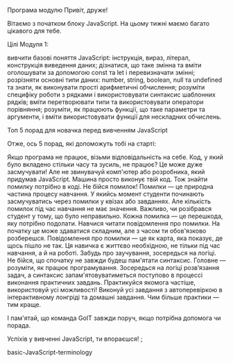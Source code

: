 Програма модулю
Привіт, друже!

Вітаємо з початком блоку JavaScript. На цьому тижні маємо багато цікавого для тебе.

Цілі Модуля 1:

вивчити базові поняття JavaScript: інструкція, вираз, літерал, конструкція виведення даних;
дізнатися, що таке змінна та вміти оголошувати за допомогою const та let і перевизначати змінні;
розрізняти основні типи даних: number, string, boolean, null та undefined та знати, як виконувати прості арифметичні обчислення;
розуміти специфіку роботи з рядками і використовувати синтаксис шаблонних рядків;
вміти перетворювати типи та використовувати оператори порівняння;
розуміти, як працюють функції, що таке параметри та аргументи, і вміти використовувати функції для нескладних обчислень.

Топ 5 порад для новачка перед вивченням JavaScript

Отже, ось 5 порад, які допоможуть тобі на старті:

Якщо програма не працює, візьми відповідальність на себе. Код, у який було вкладено стільки часу та зусиль, не працює? Це може дуже засмучувати! Але не звинувачуй комп'ютер або розробника, який придумав JavaScript. Машина просто виконує твій код. Тож знайти помилку потрібно в коді.
Не бійся помилок! Помилки — це природна частина процесу навчання. У якийсь момент студенти починають засмучуватись через помилки у квізах або завданнях. Але кількість помилок під час навчання не має значення. Важливо, чи розібрався студент у тому, що було неправильно. Кожна помилка — це перешкода, яку потрібно подолати.
Навчися читати повідомлення про помилки. На початку це може здаватися складним, але з часом ти обов'язково розберешся. Повідомлення про помилки — це як карта, яка показує, де щось пішло не так. Ця навичка є життєво необхідною, не тільки під час навчання, а й на роботі.
Забудь про заучування, зосередься на логіці. Не бійся, що спочатку не завжди будеш пам'ятати синтаксис. Головне — розуміти, як працює програмування. Зосередься на логіці розв’язання задач, а синтаксис запам'ятовуватиметься поступово в процессі виконання практичних завдань.
Практикуйся якомога частіше, використовуй усі можливості! Виконуй усі завдання з автоперевіркою в інтерактивному лонгріді та домашні завдання. Чим більше практики — тим краще.

І пам'ятай, що команда GoIT завжди поруч, якщо потрібна допомога чи порада.

Успіхів у вивченні JavaScript, ти впораєшся! ;

basic-JavaScript-terminology
